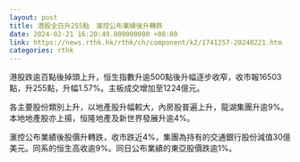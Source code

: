 ```yaml
---
layout: post
title: 港股全日升255點　滙控公布業績後升轉跌
date: 2024-02-21 16:20:49.000000000 +08:00
link: https://news.rthk.hk/rthk/ch/component/k2/1741257-20240221.htm
categories: rthk
---
```


港股跌逾百點後掉頭上升，恒生指數升逾500點後升幅逐步收窄，收市報16503點，升255點，升幅1.57%。主板成交增加至1224億元。

各主要股份類別上升，以地產股升幅較大，內房股普遍上升，龍湖集團升逾9%。本地地產股亦上揚，恒隆地產及新世界發展升逾4%。

滙控公布業績後股價升轉跌，收市跌近4%，集團為持有的交通銀行股份減值30億美元。同系的恒生高收逾9%。同日公布業績的東亞股價跌逾1%。
